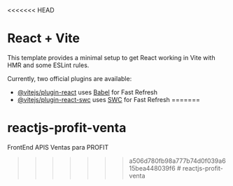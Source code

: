 <<<<<<< HEAD
# React + Vite

This template provides a minimal setup to get React working in Vite with HMR and some ESLint rules.

Currently, two official plugins are available:

- [@vitejs/plugin-react](https://github.com/vitejs/vite-plugin-react/blob/main/packages/plugin-react/README.md) uses [Babel](https://babeljs.io/) for Fast Refresh
- [@vitejs/plugin-react-swc](https://github.com/vitejs/vite-plugin-react-swc) uses [SWC](https://swc.rs/) for Fast Refresh
=======
# reactjs-profit-venta
FrontEnd APIS Ventas para PROFIT
>>>>>>> a506d780fb98a777b74d0f039a615bea448039f6
#   r e a c t j s - p r o f i t - v e n t a 
